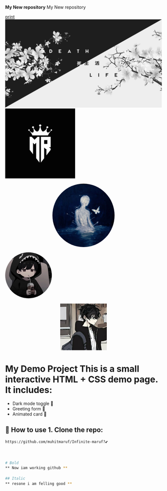 **My New repository**
My New repository

[print](https://github.com/muhitmaruf/Infinite-maruf)
![My Photo](wallpaperflare.com_wallpaper.jpg)
![Logo](000000007.png)
<p align="center">
  <img src="000000006.jpg" alt="000000006.jpg" width="200" style="border-radius:50%;">
</p>
<img src="000000005.jpg" width="150" style="border-radius:50%;" />
<p align="center">
  <img src="maruf.jpg" alt="maruf.jpg" width="150" height="150">
</p>



# My Demo Project This is a small interactive HTML + CSS demo page. It includes:
 - Dark mode toggle 🌙
  - Greeting form 👋
   - Animated card 🎴 
   ## 🚀 How to use 1. Clone the repo: 
   ```bash git clone 
   https://github.com/muhitmaruf/Infinite-maruf?💕



# Bold
** Now iam working github **

## Italic
** resone i am felling good **

